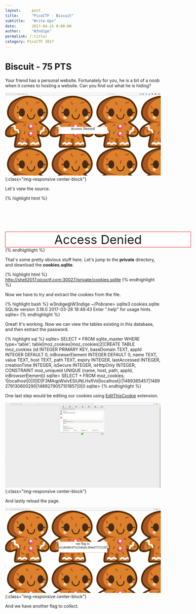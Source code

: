 ```yaml
---
layout:     post
title:      "PicoCTF - Biscuit"
subtitle:   "Write-Ups"
date:       2017-04-15 0:00:00
author:     "W3ndige"
permalink: /:title/
category: PicoCTF 2017
---
```

<h1>Biscuit - 75 PTS</h1>

<p>Your friend has a personal website. Fortunately for you, he is a bit of a noob when it comes to hosting a website. Can you find out what he is hiding? </p>

![Website](/img/picoctf/biscuit-web.png){:class="img-responsive center-block"}

<p>Let's view the source. </p>

{% highlight html %}

<html>

<!-- Storing stuff in the same directory as your web server doesn't seem like a good idea -->
<!-- Thankfully, we use a hidden one that is super PRIVATE, to protect our cookies.sqlite file -->
  <style>
    body{
    	background-image: url("private/image.png");
    }
  </style>
  <body >
    <div style='background:white;margin: auto;border: 1px solid red;width: 600px; margin-top: 20%;' >
      <center>
        <form style="font-size: 40px; ">
        Access Denied</form>
      </center>
    </div>
  </body>
</html>
{% endhighlight %}

<p>That's some pretty obvious stuff here. Let's jump to the <b>private</b> directory, and download the <b>cookies.sqlite</b>. </p>

{% highlight html %}
http://shell2017.picoctf.com:30027/private/cookies.sqlite
{% endhighlight %}

<p>Now we have to try and extract the cookies from the file. </p>

{% highlight bash %}
w3ndige@W3ndige ~/Pobrane> sqlite3 cookies.sqlite
SQLite version 3.18.0 2017-03-28 18:48:43
Enter ".help" for usage hints.
sqlite>
{% endhighlight %}

<p>Great! It's working. Now we can view the tables existing in this database, and then extract the password. </p>

{% highlight sql %}
sqlite> SELECT * FROM sqlite_master WHERE type='table';
table|moz_cookies|moz_cookies|2|CREATE TABLE moz_cookies (id INTEGER PRIMARY KEY, baseDomain TEXT, appId INTEGER DEFAULT 0, inBrowserElement INTEGER DEFAULT 0, name TEXT, value TEXT, host TEXT, path TEXT, expiry INTEGER, lastAccessed INTEGER, creationTime INTEGER, isSecure INTEGER, isHttpOnly INTEGER, CONSTRAINT moz_uniqueid UNIQUE (name, host, path, appId, inBrowserElement))
sqlite> SELECT * FROM moz_cookies;
1|localhost|0|0|ID|F3MAqpWxIvESiUNLHsflVd|localhost|/|1489365457|1489279130600290|1489279057101857|0|0
sqlite>
{% endhighlight %}

<p>One last step would be editing our cookies using <a href="http://www.editthiscookie.com/">EditThisCookie</a> extension. </p>

![EditThisCookie](/img/picoctf/biscuit-edit.png){:class="img-responsive center-block"}

<p>And lastly reload the page. </p>

![Flag](/img/picoctf/biscuit-flag.png){:class="img-responsive center-block"}

<p>And we have another flag to collect. </p>
